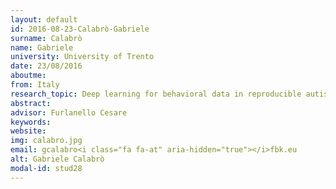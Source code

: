 ```yaml
---
layout: default 
id: 2016-08-23-Calabrò-Gabriele
surname: Calabrò
name: Gabriele
university: University of Trento
date: 23/08/2016
aboutme: 
from: Italy
research_topic: Deep learning for behavioral data in reproducible autism research
abstract: 
advisor: Furlanello Cesare
keywords: 
website: 
img: calabro.jpg
email: gcalabro<i class="fa fa-at" aria-hidden="true"></i>fbk.eu
alt: Gabriele Calabrò
modal-id: stud28
---
```

